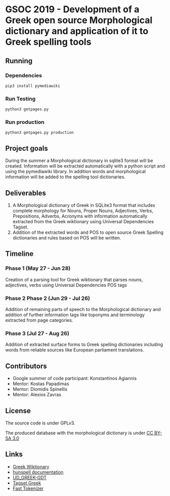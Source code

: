 # GSOC 2019 - Development of a Greek open source Morphological dictionary and application of it to Greek spelling tools

## Running

### Dependencies

```
pip3 install pymediawiki
```

### Run Testing

```
python3 getpages.py
```

### Run production

```
python3 getpages.py production
```

## Project goals

During the summer a Morphological dictionary in sqlite3 format will be created.
Information will be extracted automatically with a python script and using
the pymediawiki library. In addition words and morphological information
will be added to the spelling tool dictionaries.

## Deliverables

1. A Morphological dictionary of Greek in SQLite3 format that includes complete morphology for 
 Nouns, Proper Nouns, Adjectives, Verbs, Prepositions, Adverbs, Acronyms
 with information automatically extracted from the Greek wiktionary
 using Universal Dependencies Tagset.
2. Addition of the extracted words and POS to open source Greek Spelling
 dictionaries and rules based on POS will be written.

## Timeline

### Phase 1 (May 27 - Jun 28)

Creation of a parsing tool for Greek wiktionary that parses nouns, adjectives, verbs using Universal Dependencies POS tags

### Phase 2 Phase 2 (Jun 29 - Jul 26)

Addition of remaining parts of speech to the Morphological dictionary and
 addition of further information tags like toponyms and terminology extracted from page categories.

### Phase 3 (Jul 27 - Aug 26)

 Addition of extracted surface forms to Greek spelling dictionaries including words from reliable sources like European parliament translations.

## Contributors

* Google summer of code participant: Konstantinos Agiannis
* Mentor: Kostas Papadimas
* Mentor: Diomidis Spinellis
* Mentor: Alexios Zavras


## License

The source code is under GPLv3.

The produced database with the morphological dictionary is under [CC BY-SA 3.0](https://creativecommons.org/licenses/by-sa/3.0/)

## Links

 * [Greek Wiktionary](https://el.wiktionary.org/)
 * [hunspell documentation](https://www.systutorials.com/docs/linux/man/4-hunspell/)
 * [UD\_GREEK-GDT](https://github.com/UniversalDependencies/UD_Greek-GDT/)
 * [Tagset Greek](http://nlp.ilsp.gr/nlp/tagset_examples/tagset_el/)
 * [Fast Tokenizer](https://github.com/algorithm314/fast-tokenizer)
